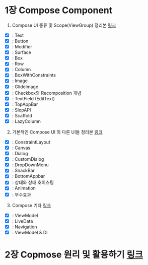 # 1장 Compose Component
1. Compose UI 종류 및 Scope(ViewGroup) 정리본 [링크](https://github.com/phael1128/MyCompose/blob/main/ComposeStudy/app/src/main/java/com/example/component/presentation/ui/component1/INDEX01.md)
- [x] : Text
- [x] : Button
- [x] : Modifier
- [x] : Surface
- [x] : Box
- [x] : Row
- [x] : Column
- [x] : BoxWithConstraints
- [x] : Image
- [x] : GlideImage
- [x] : Checkbox와 Recomposition 개념
- [x] : TextField (EditText)
- [x] : TopAppBar
- [x] : SlopAPI
- [x] : Scaffold
- [x] : LazyColumn

2. 기본적인 Compose UI 외 다른 UI들 정리본 [링크](https://github.com/phael1128/MyCompose/blob/main/ComposeStudy/app/src/main/java/com/example/component/presentation/ui/component2/INDEX02.md)
- [x] : ConstraintLayout
- [x] : Canvas
- [x] : Dialog
- [x] : CustomDialog
- [x] : DropDownMenu
- [x] : SnackBar
- [x] : BottomAppbar
- [x] : 상태와 상태 호이스팅
- [x] : Animation
- [x] : 부수효과

3. Compose 기타 [링크](https://github.com/phael1128/MyCompose/blob/main/ComposeStudy/app/src/main/java/com/example/component/presentation/ui/component3/INDEX03.md)
- [x] : ViewModel
- [x] : LiveData
- [x] : Navigation
- [x] : ViewModel & DI

# 2장 Copmose 원리 및 활용하기 [링크](https://github.com/phael1128/MyCompose/blob/main/ComposeStudy/app/src/main/java/com/example/component/presentation/ui/component4/index.md)
